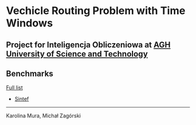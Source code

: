 # Vechicle Routing Problem with Time Windows

## Project for __Inteligencja Obliczeniowa__ at [AGH University of Science and Technology](https://agh.edu.pl/)


## Benchmarks

<!-- * [Quintig](https://www.quintiq.com/optimization/vrptw-world-records.html) -->
[Full list](http://neo.lcc.uma.es/vrp/vrp-instances/capacitated-vrp-with-time-windows-instances/)
* [Sintef](https://www.sintef.no/vrptw)

---

Karolina Mura, Michał Zagórski
